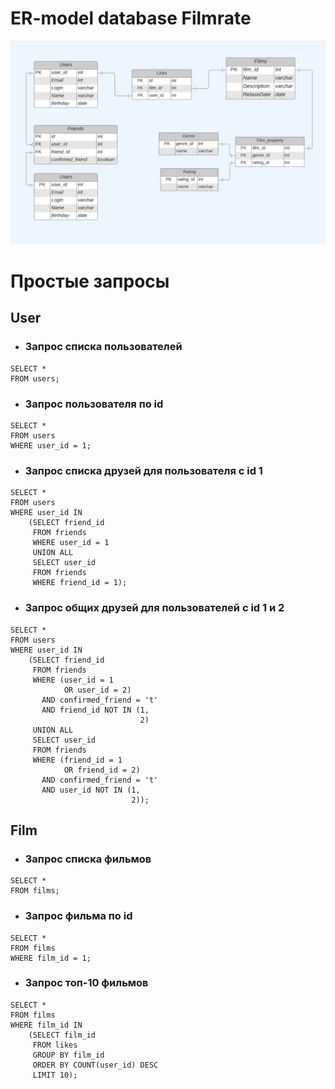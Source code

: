 # ER-model database Filmrate

<img src="pictures/scheme.png">



# Простые запросы
## User

- ### Запрос списка пользователей

```
SELECT *
FROM users;
```

- ### Запрос пользователя по id

```
SELECT *
FROM users
WHERE user_id = 1;
```

- ### Запрос списка друзей для пользователя с id 1

```
SELECT *
FROM users
WHERE user_id IN
    (SELECT friend_id
     FROM friends
     WHERE user_id = 1
     UNION ALL
     SELECT user_id
     FROM friends
     WHERE friend_id = 1);
```

- ### Запрос общих друзей для пользователей с id 1 и 2

```
SELECT *
FROM users
WHERE user_id IN
    (SELECT friend_id
     FROM friends
     WHERE (user_id = 1
            OR user_id = 2)
       AND confirmed_friend = 't'
       AND friend_id NOT IN (1,
                             2)
     UNION ALL 
     SELECT user_id
     FROM friends
     WHERE (friend_id = 1
            OR friend_id = 2)
       AND confirmed_friend = 't'
       AND user_id NOT IN (1,
                           2));
```

## Film

- ### Запрос списка фильмов

```
SELECT *
FROM films;
```

- ### Запрос фильма по id

```
SELECT *
FROM films
WHERE film_id = 1;
```
- ### Запрос топ-10 фильмов

```
SELECT *
FROM films
WHERE film_id IN
    (SELECT film_id
     FROM likes
     GROUP BY film_id
     ORDER BY COUNT(user_id) DESC
     LIMIT 10);
```
